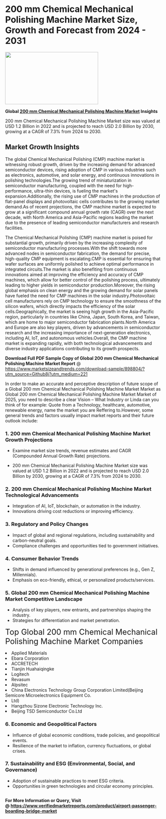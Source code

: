 <H1>200 mm Chemical Mechanical Polishing Machine Market Size, Growth and Forecast from 2024 - 2031</H1><img class="aligncenter size-medium wp-image-584254" src="https://thirdeyenews.in/wp-content/uploads/2024/09/Global-Market-Research-300x168.jpeg" alt="" width="300" height="168" /><p><strong>Global&nbsp;<a href="https://www.marketsizeandtrends.com/download-sample/898804/?utm_source=Github8j?utm_medium=221">200 mm Chemical Mechanical Polishing Machine Market</a> Insights</strong></p><p>200 mm Chemical Mechanical Polishing Machine Market size was valued at USD 1.2 Billion in 2022 and is projected to reach USD 2.0 Billion by 2030, growing at a CAGR of 7.3% from 2024 to 2030.</p><p><h2>Market Growth Insights</h2> <p>The global Chemical Mechanical Polishing (CMP) machine market is witnessing robust growth, driven by the increasing demand for advanced semiconductor devices, rising adoption of CMP in various industries such as electronics, automotive, and solar energy, and continuous innovations in polishing technologies.The growing trend of miniaturization in semiconductor manufacturing, coupled with the need for high-performance, ultra-thin devices, is fueling the market's expansion.Additionally, the rising use of CMP machines in the production of flat-panel displays and photovoltaic cells contributes to the growing market demand.As of recent projections, the CMP machine market is expected to grow at a significant compound annual growth rate (CAGR) over the next decade, with North America and Asia-Pacific regions leading the market due to the presence of leading semiconductor manufacturers and research facilities.</p> <p>The Chemical Mechanical Polishing (CMP) machine market is poised for substantial growth, primarily driven by the increasing complexity of semiconductor manufacturing processes.With the shift towards more advanced nodes in semiconductor fabrication, the demand for precise, high-quality CMP equipment is escalating.CMP is essential for ensuring that wafer surfaces are uniformly polished to achieve optimal performance in integrated circuits.The market is also benefiting from continuous innovations aimed at improving the efficiency and accuracy of CMP machines, which allow for better control of the polishing process, ultimately leading to higher yields in semiconductor production.Moreover, the rising global emphasis on clean energy and the growing demand for solar panels have fueled the need for CMP machines in the solar industry.Photovoltaic cell manufacturers rely on CMP technology to ensure the smoothness of the silicon wafers, which directly impacts the efficiency of the solar cells.Geographically, the market is seeing high growth in the Asia-Pacific region, particularly in countries like China, Japan, South Korea, and Taiwan, which are home to major semiconductor fabrication plants.North America and Europe are also key players, driven by advancements in semiconductor research and the increasing importance of next-generation electronics, including AI, IoT, and autonomous vehicles.Overall, the CMP machine market is expanding rapidly, with both technological advancements and diverse industry applications contributing to its growth prospects.</p><p><span class=""><strong>Download Full PDF Sample Copy of Global 200 mm Chemical Mechanical Polishing Machine Market Report</strong> @ <a href="https://www.marketsizeandtrends.com/download-sample/898804/?utm_source=Github8j?utm_medium=221" target="_blank">https://www.marketsizeandtrends.com/download-sample/898804/?utm_source=Github8j?utm_medium=221</a></span></p><p>In order to make an accurate and perceptive description of future scope of a Global&nbsp;200 mm Chemical Mechanical Polishing Machine Market Market as Global&nbsp;200 mm Chemical Mechanical Polishing Machine Market Market of 2025, you need to describe a clear Vision &ndash; What Industry or Linda can you think of for example: Quote from a Technology, healthcare, automotive, renewable energy, name the market you are Reffering to.However, some general trends and factors usually impact market reports and their future outlook include:</p><h3>1.&nbsp;<strong>200 mm Chemical Mechanical Polishing Machine Market Growth Projections</strong></h3><ul><li>Examine market size trends, revenue estimates and CAGR (Compounded Annual Growth Rate) projections.</li><li><p>200 mm Chemical Mechanical Polishing Machine Market size was valued at USD 1.2 Billion in 2022 and is projected to reach USD 2.0 Billion by 2030, growing at a CAGR of 7.3% from 2024 to 2030.</p></li></ul><h3>2.&nbsp;<strong>200 mm Chemical Mechanical Polishing Machine Market Technological Advancements</strong></h3><ul><li>Integration of AI, IoT, blockchain, or automation in the industry.</li><li>Innovations driving cost reductions or improving efficiency.</li></ul><h3>3.&nbsp;<strong>Regulatory and Policy Changes</strong></h3><ul><li>Impact of global and regional regulations, including sustainability and carbon-neutral goals.</li><li>Compliance challenges and opportunities tied to government initiatives.</li></ul><h3>4.&nbsp;<strong>Consumer Behavior Trends</strong></h3><ul><li>Shifts in demand influenced by generational preferences (e.g., Gen Z, Millennials).</li><li>Emphasis on eco-friendly, ethical, or personalized products/services.</li></ul><h3>5.&nbsp;<strong>Global 200 mm Chemical Mechanical Polishing Machine Market Competitive Landscape</strong></h3><ul><li>Analysis of key players, new entrants, and partnerships shaping the industry.</li><li>Strategies for differentiation and market penetration.</li></ul><p data-pm-slice="1 1 []"><span style="color: inherit; font-family: inherit; font-size: 25px;">Top Global 200 mm Chemical Mechanical Polishing Machine Market Companies</span></p><div class="" data-test-id=""><p><li>Applied Materials</li><li> Ebara Corporation</li><li> ACCRETECH</li><li> Tianjin Huahaiqingke</li><li> Logitech</li><li> Revasum</li><li> Alpsitec</li><li> China Electronics Technology Group Corporation Limited(Beijing Semicore Microelectronics Equipment Co.</li><li> Ltd)</li><li> Hangzhou Sizone Electronic Technology Inc.</li><li> Beijing TSD Semiconductor Co.Ltd</li></p></div><h3>6.&nbsp;<strong>Economic and Geopolitical Factors</strong></h3><ul><li>Influence of global economic conditions, trade policies, and geopolitical events.</li><li>Resilience of the market to inflation, currency fluctuations, or global crises.</li></ul><h3>7.&nbsp;<strong>Sustainability and ESG (Environmental, Social, and Governance)</strong></h3><ul><li>Adoption of sustainable practices to meet ESG criteria.</li><li>Opportunities in green technologies and circular economy principles.</li></ul><h2><strong style="font-size: 14px;">For More Information or Query, Visit @&nbsp;</strong><a style="background-color: #ffffff; font-size: 14px;" href="https://www.marketsizeandtrends.com/report/200-mm-chemical-mechanical-polishing-machine-market/" target="_blank">https://www.verifiedmarketreports.com/product/airport-passenger-boarding-bridge-market</a></h2>